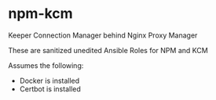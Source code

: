 # npm-kcm
Keeper Connection Manager behind Nginx Proxy Manager

These are sanitized unedited Ansible Roles for NPM and KCM

Assumes the following:
- Docker is installed
- Certbot is installed
